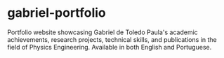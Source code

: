 # gabriel-portfolio
Portfolio website showcasing Gabriel de Toledo Paula's academic achievements, research projects, technical skills, and publications in the field of Physics Engineering. Available in both English and Portuguese.
